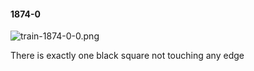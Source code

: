 #### 1874-0
![train-1874-0-0.png](https://github.com/lil-lab/nlvr/raw/master/nlvr/train/images/19/train-1874-0-0.png "train-1874-0-0.png")

There  is exactly one black square not touching any edge